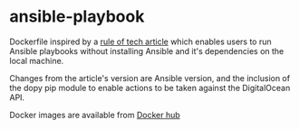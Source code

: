 # ansible-playbook

Dockerfile inspired by a [rule of tech article](http://ruleoftech.com/2017/dockerizing-all-the-things-running-ansible-inside-docker-container) which enables users to run Ansible playbooks without installing Ansible and it's dependencies on the local machine.

Changes from the article's version are Ansible version, and the inclusion of the dopy pip module to enable actions to be taken against the DigitalOcean API.

Docker images are available from [Docker hub](https://hub.docker.com/r/rgee0/ansible-playbook/tags/)
